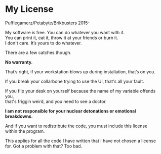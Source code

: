 # My License
Pufflegamerz/Petabyte/Brikbusters 2015-

My software is free. You can do whatever you want with it.  
You can print it, eat it, throw it at your friends or burn it.  
I don't care. It’s yours to do whatever.

There are a few catches though.  

**No warranty.**

That’s right, if your workstation blows up during installation, that’s on you.  

If you break your collarbone trying to use the UI, that's all your fault.  

If you flip your desk on yourself because the name of my variable offends you,  
that's friggin weird, and you need to see a doctor.

**I am not responsible for your nuclear detonations or emotional breakdowns.**

And if you want to redistribute the code, you must include this license  
within the program.  

This applies for all the code I have written that I have not
chosen a license for. Got a problem with that? Too bad.  
